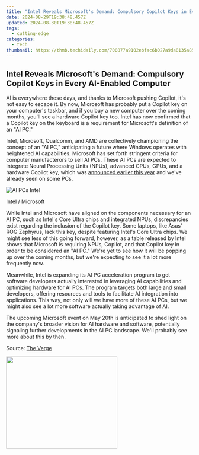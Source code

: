 ```yaml
---
title: "Intel Reveals Microsoft's Demand: Compulsory Copilot Keys in Every AI-Enabled Computer"
date: 2024-08-29T19:38:48.457Z
updated: 2024-08-30T19:38:48.457Z
tags:
  - cutting-edge
categories:
  - tech
thumbnail: https://thmb.techidaily.com/700877a9102ebfac6b027a9da8135a8597355f7b411786ceebe675ffa9f20381.jpg
---
```


## Intel Reveals Microsoft's Demand: Compulsory Copilot Keys in Every AI-Enabled Computer

AI is everywhere these days, and thanks to Microsoft pushing Copilot, it's not easy to escape it. By now, Microsoft has probably put a Copilot key on your computer's taskbar, and if you buy a new computer over the coming months, you'll see a hardware Copilot key too. Intel has now confirmed that a Copilot key on the keyboard is a requirement for Microsoft's definition of an "AI PC."

 Intel, Microsoft, Qualcomm, and AMD are collectively championing the concept of an "AI PC," anticipating a future where Windows operates with heightened AI capabilities. Microsoft has set forth stringent criteria for computer manufacterors to sell AI PCs. These AI PCs are expected to integrate Neural Processing Units (NPUs), advanced CPUs, GPUs, and a hardware Copilot key, which was [announced earlier this year](https://screen-video-capture.techidaily.com/updated-2024-approved-cutting-edge-techniques-for-google-meet-aesthetic-enhancement/) and we've already seen on some PCs.

![AI PCs Intel](https://static1.howtogeekimages.com/wordpress/wp-content/uploads/2024/03/ai-pcs-intel.jpg) 

Intel / Microsoft

 While Intel and Microsoft have aligned on the components necessary for an AI PC, such as Intel's Core Ultra chips and integrated NPUs, discrepancies exist regarding the inclusion of the Copilot key. Some laptops, like Asus' ROG Zephyrus, lack this key, despite featuring Intel's Core Ultra chips. We might see less of this going forward, however, as a table released by Intel shows that Microsoft is requiring NPUs, Copilot, and that Copilot key in order to be considered an "AI PC." We're yet to see how it will be popping up over the coming months, but we're expecting to see it a lot more frequently now.

 Meanwhile, Intel is expanding its AI PC acceleration program to get software developers actually interested in leveraging AI capabilities and optimizing hardware for AI PCs. The program targets both large and small developers, offering resources and tools to facilitate AI integration into applications. This way, not only will we have more of these AI PCs, but we might also see a lot more software actually taking advantage of AI.

 The upcoming Microsoft event on May 20th is anticipated to shed light on the company's broader vision for AI hardware and software, potentially signaling further developments in the AI PC landscape. We'll probably see more about this by then.

 Source: [The Verge](https://www.theverge.com/2024/3/26/24112500/microsoft-ai-pc-intel-windows-copilot-key-requirements)

<ins class="adsbygoogle"
     style="display:block"
     data-ad-format="autorelaxed"
     data-ad-client="ca-pub-7571918770474297"
     data-ad-slot="1223367746"></ins>



<ins class="adsbygoogle"
     style="display:block"
     data-ad-client="ca-pub-7571918770474297"
     data-ad-slot="8358498916"
     data-ad-format="auto"
     data-full-width-responsive="true"></ins>



<!-- affiliate ads begin -->
<a href="https://dhgate.sjv.io/c/5597632/1678785/12108" target="_top" id="1678785"><img src="//a.impactradius-go.com/display-ad/12108-1678785" border="0" alt="" width="300" height="250"/></a>
<!-- affiliate ads end -->